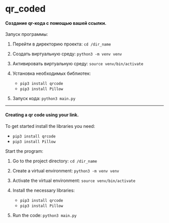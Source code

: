 # qr_coded

#### Создание qr-кода с помощью вашей ссылки.

Запуск программы:

1. Перейти в директорию проекта: `cd /dir_name`
  
2. Создать виртуальную среду: `python3 -m venv venv`
   
4. Активировать виртуальную среду: `source venv/bin/activate`

5. Установка необходимых библиотек:

    - `pip3 install qrcode`
    - `pip3 install Pillow`

6. Запуск кода: `python3 main.py`

---

#### Creating a qr code using your link.

To get started install the libraries you need:
- `pip3 install qrcode`
- `pip3 install Pillow`

Start the program:

1. Go to the project directory: `cd /dir_name`

2. Create a virtual environment: `python3 -m venv venv`

3. Activate the virtual environment: `source venv/bin/activate`

4. Install the necessary libraries:

    - `pip3 install qrcode`
    - `pip3 install Pillow`

5. Run the code: `python3 main.py`

